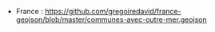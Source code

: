 - France : https://github.com/gregoiredavid/france-geojson/blob/master/communes-avec-outre-mer.geojson